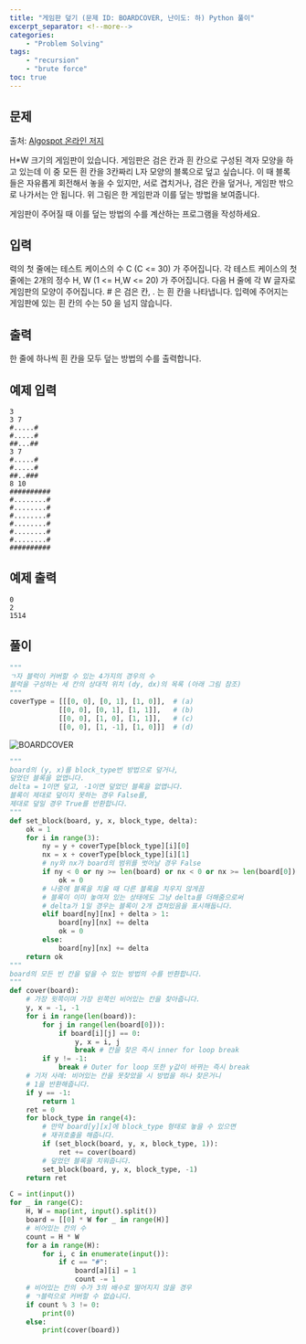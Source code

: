 ```yaml
---
title: "게임판 덮기 (문제 ID: BOARDCOVER, 난이도: 하) Python 풀이"
excerpt_separator: <!--more-->
categories: 
    - "Problem Solving"
tags: 
    - "recursion"
    - "brute force"
toc: true
---
```

## 문제
출처: [Algospot 온라인 저지](https://algospot.com/judge/problem/read/BOARDCOVER)

H*W 크기의 게임판이 있습니다. 게임판은 검은 칸과 흰 칸으로 구성된 격자 모양을 하고 있는데 이 중 모든 흰 칸을 3칸짜리 L자 모양의 블록으로 덮고 싶습니다. 이 때 블록들은 자유롭게 회전해서 놓을 수 있지만, 서로 겹치거나, 검은 칸을 덮거나, 게임판 밖으로 나가서는 안 됩니다. 위 그림은 한 게임판과 이를 덮는 방법을 보여줍니다.

게임판이 주어질 때 이를 덮는 방법의 수를 계산하는 프로그램을 작성하세요.

## 입력  
력의 첫 줄에는 테스트 케이스의 수 C (C <= 30) 가 주어집니다. 각 테스트 케이스의 첫 줄에는 2개의 정수 H, W (1 <= H,W <= 20) 가 주어집니다. 다음 H 줄에 각 W 글자로 게임판의 모양이 주어집니다. # 은 검은 칸, . 는 흰 칸을 나타냅니다. 입력에 주어지는 게임판에 있는 흰 칸의 수는 50 을 넘지 않습니다.

## 출력  
한 줄에 하나씩 흰 칸을 모두 덮는 방법의 수를 출력합니다.

## 예제 입력
```
3 
3 7 
#.....# 
#.....# 
##...## 
3 7 
#.....# 
#.....# 
##..### 
8 10 
########## 
#........# 
#........# 
#........# 
#........# 
#........# 
#........# 
########## 
```
## 예제 출력
```
0
2
1514
```
## 풀이

```python
"""
ㄱ자 블럭이 커버할 수 있는 4가지의 경우의 수
블럭을 구성하는 세 칸의 상대적 위치 (dy, dx)의 목록 (아래 그림 참조)
"""
coverType = [[[0, 0], [0, 1], [1, 0]],  # (a)
            [[0, 0], [0, 1], [1, 1]],   # (b)
            [[0, 0], [1, 0], [1, 1]],   # (c)
            [[0, 0], [1, -1], [1, 0]]]  # (d)
```
![BOARDCOVER](https://user-images.githubusercontent.com/59808674/114347446-eb9d6c00-9b9f-11eb-973f-f489b20e80b4.png)
```python
"""
board의 (y, x)를 block_type번 방법으로 덮거나, 
덮었던 블록을 없앱니다.
delta = 1이면 덮고, -1이면 덮었던 블록을 없앱니다.
블록이 제대로 덮이지 못하는 경우 False를, 
제대로 덮일 경우 True를 반환합니다.
"""
def set_block(board, y, x, block_type, delta):
    ok = 1
    for i in range(3):
        ny = y + coverType[block_type][i][0]
        nx = x + coverType[block_type][i][1]
        # ny와 nx가 board의 범위를 벗어날 경우 False
        if ny < 0 or ny >= len(board) or nx < 0 or nx >= len(board[0]):
            ok = 0
        # 나중에 블록을 치울 때 다른 블록을 치우지 않게끔
        # 블록이 이미 놓여져 있는 상태에도 그냥 delta를 더해줌으로써
        # delta가 1일 경우는 블록이 2개 겹쳐있음을 표시해둡니다.
        elif board[ny][nx] + delta > 1:
            board[ny][nx] += delta
            ok = 0
        else:
            board[ny][nx] += delta
    return ok
"""
board의 모든 빈 칸을 덮을 수 있는 방법의 수를 반환합니다.
"""
def cover(board):
    # 가장 윗쪽이며 가장 왼쪽인 비어있는 칸을 찾아줍니다.
    y, x = -1, -1
    for i in range(len(board)):
        for j in range(len(board[0])):
            if board[i][j] == 0:
                y, x = i, j
                break # 칸을 찾은 즉시 inner for loop break
        if y != -1:
            break # Outer for loop 또한 y값이 바뀌는 즉시 break
    # 기저 사례: 비어있는 칸을 못찾았을 시 방법을 하나 찾은거니 
    # 1을 반환해줍니다.
    if y == -1:
        return 1
    ret = 0
    for block_type in range(4):
        # 만약 board[y][x]에 block_type 형태로 놓을 수 있으면 
        # 재귀호출을 해줍니다.
        if (set_block(board, y, x, block_type, 1)):
            ret += cover(board)
        # 덮었던 블록을 치워줍니다.
        set_block(board, y, x, block_type, -1)
    return ret

C = int(input())
for _ in range(C):
    H, W = map(int, input().split())
    board = [[0] * W for _ in range(H)]
    # 비어있는 칸의 수
    count = H * W
    for a in range(H):
        for i, c in enumerate(input()):
            if c == "#": 
                board[a][i] = 1
                count -= 1
    # 비어있는 칸의 수가 3의 배수로 떨어지지 않을 경우
    # ㄱ블럭으로 커버할 수 없습니다.
    if count % 3 != 0:
        print(0) 
    else:
        print(cover(board))
```